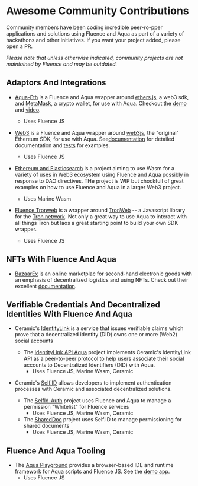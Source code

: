 # Awesome Community Contributions

Community members have been coding incredible peer-ro-pper applications and solutions using Fluence and Aqua as part of a variety of hackathons and other initiatives. If you want your project added, please open a PR.

*Please note that unless otherwise indicated, community projects are not maintained by Fluence and may be outdated.*

## Adaptors And Integrations

* [Aqua-Eth](https://github.com/ben-razor/aqua-eth) is a Fluence and Aqua wrapper around [ethers.js](https://docs.ethers.io), a web3 sdk, and [MetaMask](https://metamask.io/), a crypto wallet, for use with Aqua. Checkout the [demo](https://eth-remote.web.app/) and [video](https://www.youtube.com/watch?v=PjqgG5DueWY).
  * Uses Fluence JS 

* [Web3](https://github.com/ntrotner/web3-exposed-to-fluence) is a Fluence and Aqua wrapper around [web3js](https://github.com/ChainSafe/web3.js), the "original" Ethereum SDK, for use with Aqua. See[documentation](https://github.com/ntrotner/web3-exposed-to-fluence/tree/main/src/aqua/doc) for detailed documentation and [tests](https://github.com/ntrotner/web3-exposed-to-fluence/tree/main/tests) for examples.
  * Uses Fluence JS

* [Ethereum and Elasticsearch](https://github.com/Joera/Public-Record-DAO) is a project aiming to use Wasm for a variety of uses in Web3 ecosystem using Fluence and Aqua possibly in response to DAO directives. THe project is WIP but chockfull of great examples on how to use Fluence and Aqua in a larger Web3 project.
  * Uses Marine Wasm

* [Fluence Tronweb](https://github.com/visdauas/fluence-tronweb) is a wrapper around [TronWeb](https://github.com/tronprotocol/tronweb) -- a Javascript library for the [Tron network](https://tron.network/). Not only a great way to use Aqua to interact with all things Tron but laos a great starting point to build your own SDK wrapper.
  * Uses Fluence JS
  
## NFTs With Fluence And Aqua

* [BazaarEx](https://github.com/tejas-kothari/BazaarEx) is an online marketplac for second-hand electronic goods with an emphasis of decentralized logistics and using NFTs. Check out their excellent [documentation](https://xpact.gitbook.io/bazaarex/).
  
## Verifiable Credentials And Decentralized Identities With Fluence And Aqua

* Ceramic's [IdentityLink](https://developers.ceramic.network/tools/identitylink/overview/) is a service that issues verifiable claims which prove that a decentralized identity (DID) owns one or more (Web2) social accounts
  * The [IdentityLink API Aqua](https://github.com/synycboom/identity-link-api-aqua) project implements Ceramic's IdentityLink API as a peer-to-peer protocol to help users associate their social accounts to Decentralized Identifiers (DID) with Aqua.
    * Uses Fluence JS, Marine Wasm, Ceramic

* Ceramic's [Self.ID](https://developers.ceramic.network/tools/self-id/overview/) allows developers to implement authentication processes with Ceramic and associated decentralized solutions.
  * The [SelfId-Auth](https://github.com/fsy412/SelfId-Auth-Fluence) project uses Fluence and Aqua to manage a permission "Whitelist" for Fluence services
    * Uses Fluence JS, Marine Wasm, Ceramic
  * The [SharedDoc](https://github.com/Hazarre/SharedDoc/blob/main/README.md) project uses Self.ID to manage permissioning for shared documents
    * Uses Fluence JS, Marine Wasm, Ceramic

## Fluence And Aqua Tooling

* The [Aqua Playground](https://github.com/ben-razor/aqua-explore) provides a browser-based IDE and runtime framework for Aqua scripts and Fluence JS. See the [demo app](https://aqua-explore.web.app/).
  * Uses Fluence JS
